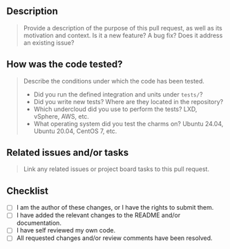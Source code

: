 ## Description

> Provide a description of the purpose of this pull request, as well as its
motivation and context. Is it a new feature? A bug fix? Does it address an existing issue?

## How was the code tested?

> Describe the conditions under which the code has been tested.
> * Did you run the defined integration and units under `tests/`?
> * Did you write new tests? Where are they located in the repository?
> * Which undercloud did you use to perform the tests? LXD, vSphere, AWS, etc.
> * What operating system did you test the charms on? Ubuntu 24.04, Ubuntu 20.04, CentOS 7, etc.

## Related issues and/or tasks

> Link any related issues or project board tasks to this pull request.

## Checklist

- [ ] I am the author of these changes, or I have the rights to submit them.
- [ ] I have added the relevant changes to the README and/or documentation.
- [ ] I have self reviewed my own code.
- [ ] All requested changes and/or review comments have been resolved.
